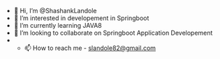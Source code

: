 - 👋 Hi, I’m @ShashankLandole
- 👀 I’m interested in developement in Springboot
- 🌱 I’m currently learning JAVA8
- 💞️ I’m looking to collaborate on Springboot Application Developement 
- - 📫 How to reach me  - slandole82@gmail.com

<!---
ShashankLandole/ShashankLandole is a ✨ special ✨ repository because its `README.md` (this file) appears on your GitHub profile.
You can click the Preview link to take a look at your changes.
--->

